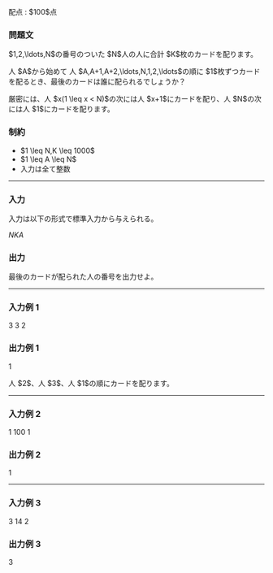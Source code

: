 
<div>

<span>

<span>

<p>
配点 : $100$点
</p>

<div>

<section>

### **問題文**

<p>
$1,2,\ldots,N$の番号のついた $N$人の人に合計 $K$枚のカードを配ります。
</p>

<p>
人 $A$から始めて 人 $A,A+1,A+2,\ldots,N,1,2,\ldots$の順に $1$枚ずつカードを配るとき、最後のカードは誰に配られるでしょうか？
</p>

<p>
厳密には、人 $x(1 \leq x < N)$の次には人 $x+1$にカードを配り、人 $N$の次には人 $1$にカードを配ります。
</p>

</section>

</div>

<div>

<section>

### **制約**

<ul>

<li>
$1 \leq N,K \leq 1000$
</li>

<li>
$1 \leq A \leq N$
</li>

<li>
入力は全て整数
</li>

</ul>

</section>

</div>

---

<div>

<div>

<section>

### **入力**

<p>
入力は以下の形式で標準入力から与えられる。
</p>

<div>

$N$$K$$A$
</div>

</section>

</div>

<div>

<section>

### **出力**

<p>
最後のカードが配られた人の番号を出力せよ。
</p>

</section>

</div>

</div>

---

<div>

<section>

### **入力例 1**

<div>

3 3 2

</div>

</section>

</div>

<div>

<section>

### **出力例 1**

<div>

1

</div>

<p>
人 $2$、人 $3$、人 $1$の順にカードを配ります。
</p>

</section>

</div>

---

<div>

<section>

### **入力例 2**

<div>

1 100 1

</div>

</section>

</div>

<div>

<section>

### **出力例 2**

<div>

1

</div>

</section>

</div>

---

<div>

<section>

### **入力例 3**

<div>

3 14 2

</div>

</section>

</div>

<div>

<section>

### **出力例 3**

<div>

3

</div>

</section>

</div>

</span>

</span>

</div>
